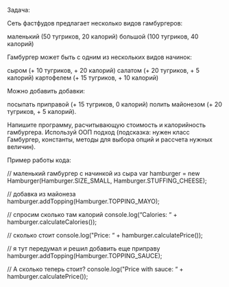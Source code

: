 Задача:

Сеть фастфудов предлагает несколько видов гамбургеров:

маленький (50 тугриков, 20 калорий)
большой (100 тугриков, 40 калорий)

Гамбургер может быть с одним из нескольких видов начинок:

сыром (+ 10 тугриков, + 20 калорий)
салатом (+ 20 тугриков, + 5 калорий)
картофелем (+ 15 тугриков, + 10 калорий)

Можно добавить добавки:

посыпать приправой (+ 15 тугриков, 0 калорий)
полить майонезом (+ 20 тугриков, + 5 калорий).

Напишите программу, расчитывающую стоимость и калорийность гамбургера. Используй ООП подход (подсказка: нужен класс Гамбургер, константы, методы для выбора опций и рассчета нужных величин).

Пример работы кода:

// маленький гамбургер с начинкой из сыра
var hamburger = new Hamburger(Hamburger.SIZE_SMALL, Hamburger.STUFFING_CHEESE);

// добавка из майонеза
hamburger.addTopping(Hamburger.TOPPING_MAYO);

// спросим сколько там калорий
console.log(“Calories: “ + hamburger.calculateCalories());

// сколько стоит
console.log("Price: “ + hamburger.calculatePrice());

// я тут передумал и решил добавить еще приправу
hamburger.addTopping(Hamburger.TOPPING_SAUCE);

// А сколько теперь стоит?
console.log("Price with sauce: “ + hamburger.calculatePrice());